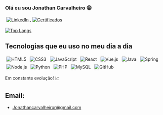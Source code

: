 ### Olá eu sou Jonathan Carvalheiro 😁


<div style="display: inline-block;">

  <a href="https://www.linkedin.com/in/jonathan-carvalheiro/" target="_blank">
    <img align="center" alt="LinkedIn"
         src="https://img.shields.io/badge/LinkedIn-0077B5?style=for-the-badge&logo=linkedin&logoColor=white"
         style="margin:4px;" />
  </a>

  <a href="https://drive.google.com/drive/u/1/folders/1CJRYtPi6wm8jBVTu6-qs9NJvZV6F_M6V/" target="_blank">
    <img align="center" alt="Certificados"
         src="https://img.shields.io/badge/Certificados-298D46?style=for-the-badge&logo=geeksforgeeks&logoColor=white"
         style="margin:4px;" />
  </a>

</div>


[![Top Langs](https://github-readme-stats.vercel.app/api/top-langs/?username=jhowdevc)](https://github.com/jhowdevc/github-readme-stats)

## Tecnologias que eu uso no meu dia a dia

<div style="display: inline-block;">

  <!-- Front‑end -->
  <img align="center" alt="HTML5"      src="https://img.shields.io/badge/HTML5-E34F26?style=for-the-badge&logo=html5&logoColor=white"   style="margin:4px;" />
  <img align="center" alt="CSS3"       src="https://img.shields.io/badge/CSS3-1572B6?style=for-the-badge&logo=css3&logoColor=white"     style="margin:4px;" />
  <img align="center" alt="JavaScript" src="https://img.shields.io/badge/JavaScript-F7DF1E?style=for-the-badge&logo=javascript&logoColor=black" style="margin:4px;" />
  <img align="center" alt="React"      src="https://img.shields.io/badge/React-20232A?style=for-the-badge&logo=react&logoColor=61DAFB"   style="margin:4px;" />
  <img align="center" alt="Vue.js"     src="https://img.shields.io/badge/Vue.js-35495E?style=for-the-badge&logo=vue.js&logoColor=4FC08D"    style="margin:4px;" />

  <!-- Back‑end -->
  <img align="center" alt="Java"       src="https://img.shields.io/badge/Java-ED8B00?style=for-the-badge&logo=openjdk&logoColor=white" style="margin:4px;" />
  <img align="center" alt="Spring"     src="https://img.shields.io/badge/Spring-6DB33F?style=for-the-badge&logo=spring&logoColor=white"  style="margin:4px;" />
  <img align="center" alt="Node.js"    src="https://img.shields.io/badge/Node.js-339933?style=for-the-badge&logo=node.js&logoColor=white" style="margin:4px;" />
  <img align="center" alt="Python"     src="https://img.shields.io/badge/Python-3776AB?style=for-the-badge&logo=python&logoColor=white"  style="margin:4px;" />
  <img align="center" alt="PHP"        src="https://img.shields.io/badge/PHP-777BB4?style=for-the-badge&logo=php&logoColor=white"     style="margin:4px;" />

  <!-- Dados -->
  <img align="center" alt="MySQL"      src="https://img.shields.io/badge/MySQL-4479A1?style=for-the-badge&logo=mysql&logoColor=white"   style="margin:4px;" />

  <!-- Ferramentas -->
  <img align="center" alt="GitHub"     src="https://img.shields.io/badge/GitHub-181717?style=for-the-badge&logo=github&logoColor=white" style="margin:4px;" />

</div>


Em constante evolução! 📈

## Email: 

- [Jonathancarvalheiror@gmail.com](Jonathancarvalheiror@gmail.com)<br/>




